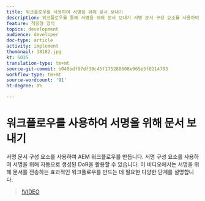 ```yaml
---
title: 워크플로우를 사용하여 서명을 위해 문서 보내기
description: 워크플로우를 통해 서명을 위해 문서 보내기 서명 문서 구성 요소를 사용하여 AEM 워크플로우를 만듭니다. 서명 구성 요소를 사용하여 서명을 위해 자동으로 생성된 DoR을 활용할 수 있습니다. 이 비디오에서는 서명을 위해 문서를 전송하는 효과적인 워크플로우를 만드는 데 필요한 다양한 단계를 설명합니다.
feature: 적응형 양식
topics: development
audience: developer
doc-type: article
activity: implement
thumbnail: 38182.jpg
kt: 6035
translation-type: tm+mt
source-git-commit: b040bdf97df39c45f175288608e965e5f0214703
workflow-type: tm+mt
source-wordcount: '91'
ht-degree: 0%

---
```


# 워크플로우를 사용하여 서명을 위해 문서 보내기

서명 문서 구성 요소를 사용하여 AEM 워크플로우를 만듭니다. 서명 구성 요소를 사용하여 서명을 위해 자동으로 생성된 DoR을 활용할 수 있습니다.
이 비디오에서는 서명을 위해 문서를 전송하는 효과적인 워크플로우를 만드는 데 필요한 다양한 단계를 설명합니다.

>[!VIDEO](https://video.tv.adobe.com/v/38182/?quality=9&learn=on)